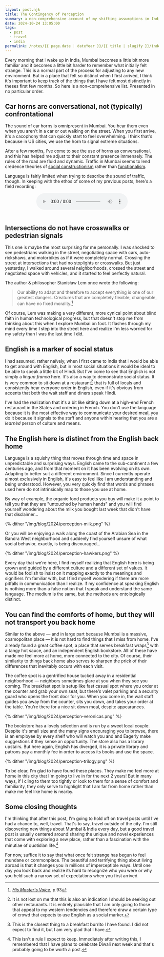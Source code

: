 ```yaml
---
layout: post.njk
title: The Contingency of Perception
summary: a non-comprehensive account of my shifting assumptions in India
date: 2024-10-24 13:05:00
tags:
  - post
  - travel
  - india
permalink: /notes/{{ page.date | dateYear }}/{{ title | slugify }}/index.html
---
```


Every morning that I wake up in India, Mumbai becomes a little bit more familiar and it becomes a little bit harder to remember what initially felt strange. This is a normal part of the process for adjusting to any new environment. But in a place that felt so distinct when I first arrived, I think it's important to keep track of the things that I have felt most distinctly in theses first few months. So here is a non-comprehensive list. Presented in no particular order.

## Car horns are conversational, not (typically) confrontational

The sound of car horns is omnipresent in Mumbai. You hear them even when you aren't in a car or out walking on the street. When you first arrive, it's a cacophony that can quickly start to feel overwhelming. I think that's because in US cities, we use the horn to signal extreme situations.

After a few months, I've come to see the use of horns as conversational, and this has helped me adjust to their constant presence immensely. The rules of the road are fluid and dynamic. Traffic in Mumbai seems to lend credence theories of [social constructionism](https://en.wikipedia.org/wiki/Social_constructionism) rather than [functionalism](https://en.wikipedia.org/wiki/Structural_functionalism).

Language is fairly limited when trying to describe the sound of traffic, though. In keeping with the ethos of some of my previous posts, here's a field recording:

<div align=center>
<audio src="/noise/bandra-west-traffic.mp3" controls>
  <p>Looks like your browser doesn't support this (surprising!). You can diretly download the mp3 <a href="/noise/bandra-west-traffic.mp3">here</a></p>
</audio>
</div>
<br />

## Intersections do not have crosswalks or pedestrian signals

This one is maybe the most surprising for me personally. I was shocked to see pedestrians walking in the street, negotiating space with cars, auto-rickshaws, and motorbikes as if it were completely normal. Crossing the street at intersections that had no stoplights or crosswalks. But just yesterday, I walked around several neighborhoods, crossed the street and negotiated space with vehicles, and it started to feel perfectly natural.

The author & philosopher Stanisław Lem once wrote the following:
> Our ability to adapt and therefore to accept everything is one of our greatest dangers. Creatures that are completely flexible, changeable, can have no fixed morality.[^1]

Of course, Lem was making a very different, more cynical point about blind faith in human technological progress, but that doesn't stop me from thinking about this when I explore Mumbai on foot. It flashes through my mind every time I step into the street here and realize I'm less worried for my safety than I was the last time I did.

## English is a marker of social status

I had assumed, rather naïvely, when I first came to India that I would be able to get around with English, but in most social situations it would be ideal to be able to speak a little bit of Hindi. But I've come to see that English is not simply a _lingua franca_ here. It's also a way to demonstrate social status. It is very common to sit down at a restaurant[^2] that is full of locals and consistently hear everyone order in English, even if it's obvious from accents that both the wait staff and diners speak Hindi.

I've had the realization that it's a bit like sitting down at a high-end French restaurant in the States and ordering in French. You don't use the language because it is the most effective way to communicate your desired meal, you do it because it signals to the staff and anyone within hearing that you are a _learnèd_ person of culture and means.

## The English here is distinct from the English back home

Language is a squishy thing that moves through time and space in unpredictable and surprising ways. English came to the sub-continent a few centuries ago, and from that moment on it has been evolving on its own. Adapting to better suit a different environment.  Since I currently operate almost exclusively in English, it's easy to feel like I am understanding and being understood. However, you very quickly find that words and phrases used here do not intrinsically map to those you use at home.

By way of example, the organic food products you buy will make it a point to tell you that they are "untouched by human hands" and you will find yourself wondering about the milk you bought last week that didn't have that disclaimer...

{% dither "/img/blog/2024/perception-milk.png" %}

Or you will be enjoying a walk along the coast of the Arabian Sea in the Bandra West neighborhood and suddenly find yourself unsure of what social behavior, exactly, is being discouraged...

{% dither "/img/blog/2024/perception-hawkers.png" %}

Every day that we're here, I find myself realizing that English here is being grown and guided by a different culture and a different set of values. It would be foolish to insist on it mapping exactly to the meanings and signifiers I'm familiar with, but I find myself wondering if there are more pitfalls in communication than I realize. If my confidence at speaking English is nothing more than a false notion that I speak and understand the same language. The medium is the same, but the methods are ontologically distinct.

## You can find the comforts of home, but they will not transport you back home

Similar to the above — and in large part because Mumbai is a massive, cosmopolitan place — it is not hard to find things that I miss from home. I've already found a great coffee spot, a place that serves breakfast wraps[^3] with a tangy hot sauce, and an independent English bookstore. All of these have made me feel more at home, more connected to the city. Of course, their similarity to things back home also serves to sharpen the prick of their differences that inevitably occurs with each visit.

The coffee spot is a gentrified house tucked away in a residential neighborhood — neighbors sometimes glare at you when they see you coming. The breakfast spot is setup like fast casual spot where you order at the counter and grab your own seat, but there's valet parking and a security guard who opens the front door for you. When you come in, the wait staff guides you away from the counter, sits you down, and takes your order at the table. You're there for a nice sit down meal, despite appearances.

{% dither "/img/blog/2024/perception-veronicas.png" %}

The bookstore has a lovely selection and is run by a sweet local couple. Despite it's small size and the many signs encouraging you to browse, there is an employee by every shelf who will watch you and and Eagerly make suggestions if they sense an opportunity. The store also has a library upstairs. But here again, English has diverged, it is a private library and patrons pay a monthly fee in order to access its books and use the space.

{% dither "/img/blog/2024/perception-trilogy.png" %}

To be clear, I'm glad to have found these places. They make me feel more at home in this city that I'm going to live in for the next 2 years! But in many ways, if I cling to them too tightly or look to them for a sense of comfort and familiarity, they only serve to highlight that I am far from home rather than make me feel like home is nearby.

## Some closing thoughts

I'm thinking that after this post, I'm going to hold off on travel posts until I've had a chance to, well, travel. That's to say, travel outside of the city. I'm still discovering new things about Mumbai & India every day, but a good travel post is usually centered around sharing the unique and novel experiences that come with exploring a new place, rather than a fascination with the minutiae of quotidian life.[^4]

For now, suffice it to say that what once felt strange has begun to feel mundane or commonplace. The beautiful and terrifying thing about living abroad is that it changes you in millions of imperceptible ways. Until one day you look back and realize its hard to recognize who you were or why you held such a narrow set of expectations when you first arrived.


[^1]: [_His Master's Voice_](https://en.wikipedia.org/wiki/His_Master%27s_Voice_(novel)), p.93
[^2]: It is not lost on me that this is also an indication I should be seeking out other restaurants. It is entirely plausible that I am only going to those that appeal to my western tendencies and therefore draw a certain type of crowd that expects to use English as a social marker.
[^3]: This is the closest thing to a breakfast burrito I have found. I did not expect to find it, but I am very glad that I have.
[^4]: This isn't a rule I expect to keep. Immediately after writing this, I remembered that I have plans to celebrate Diwali next week and that's probably going to be worth a post.
